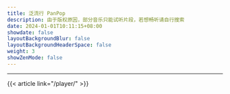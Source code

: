 ```yaml
---
title: 泛流行 PanPop
description: 由于版权原因，部分音乐只能试听片段，若想畅听请自行搜索
date: 2024-01-01T10:11:15+08:00
showdate: false
layoutBackgroundBlur: false
layoutBackgroundHeaderSpace: false
weight: 3
showZenMode: false
---
```

<link rel="stylesheet" href="https://cdn.jsdelivr.net/npm/aplayer/dist/APlayer.min.css">
<script src="https://cdn.jsdelivr.net/npm/aplayer/dist/APlayer.min.js"></script>
<script src="https://cdn.jsdelivr.net/npm/meting@2.0.1/dist/Meting.min.js"></script>
<script src="https://cdn.jsdelivr.net/npm/color-thief@2.2.5/js/color-thief.min.js"></script>
<span style="color:#111827">
<meting-js server="netease" type="playlist" id="9177267468" autoplay="true" listFolded="true"></meting-js>
</span><hr/>
{{< article link="/player/" >}}